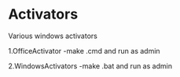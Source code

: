 # Activators
Various windows activators

1.OfficeActivator
  -make .cmd and run as admin
  
2.WindowsActivators
  -make .bat and run as admin
